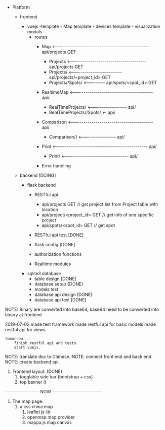 - Platform
    - frontend
        - vuejs
            -template
                - Map template
                - devices template
                    - visualization modals
            - routes
                - Map <---------------------------------------------- api/projects GET
                    - Projects <------------------------------------- api/projects GET
                    - Projects/<Project id> <------------------------ api/projects/<project_id> GET
                    - Projects/<Project id>/Spots/<Spot id> <-------- api/spots/<spot_id> GET

                - RealtimeMap <--------------------------------------- api/
                    - RealTimeProjects/<Project id> <----------------- api/
                    - RealTimeProjects/<Project id>/Spots/<Spot id> <- api/

                - Comparison <---------------------------------------- api/
                    - Comparison/<Spot id>/<Spot id> <---------------- api/

                - Print <--------------------------------------------- api/
                    - Print/<Spot id> <------------------------------- api/

                - Error handling

    - backend [DOING]
        - flask backend
            - RESTful api
                - api/projects GET                              // get project list from Project table with location
                - api/project/<project_id> GET                  // get info of one specific project
                - api/spots/<spot_id> GET                       // get spot

            - RESTful api test [DONE]
            - flask config [DONE]
            - authorization functions
            - Realtime modules
        - sqlite3 database
            - table design [DONE]
            - database setup {DONE}
            - models test <DONE>
            - database api design [DONE]
            - database api test [DONE]

NOTE: Binary are converted into base64, base64 need to be converted into binary at frontend

2019-07-02
     made test framework
     made restful api for basic models
     made restful api for views

    tomorrow:
        finish restful api and tests.
        start vuejs.

NOTE: translate doc to Chinese.
NOTE: connect front end and back end.
NOTE: create backend api.

1. Frontend layout.                         (DONE)
    1. togglable side bar (bootstrap + css)
    2. top banner   ()

----------------- NOW -------------------------
1. The map page.
    1. a css china map
        1. leaflet js lib
        2. openmap map provider
        3. mappa.js map canvas

